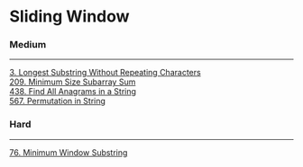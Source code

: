 # Sliding Window

### Medium
---
[3. Longest Substring Without Repeating Characters](solutions/0003-Longest%20Substring%20Without%20Repeating%20Characters.md)</br>
[209. Minimum Size Subarray Sum](solutions/0209-Minimum%20Size%20Subarray%20Sum.md)</br>
[438. Find All Anagrams in a String](solutions/0438-Find%20All%20Anagrams%20in%20a%20String.md)</br>
[567. Permutation in String](solutions/0567-Permutation%20in%20String.md)</br>

### Hard
---
[76. Minimum Window Substring](solutions/0076-Minimum%20Window%20Substring.md)</br>